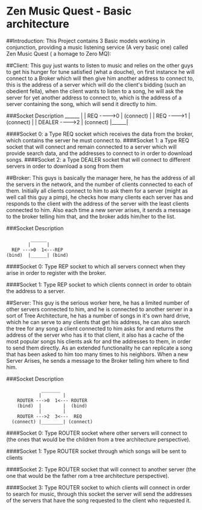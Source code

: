 Zen Music Quest - Basic architecture
====================================
##Introduction:
This Project contains 3 Basic models working in conjunction, providing a music listening service (A very basic one) called Zen Music Quest ( a homage to Zero MQ):

##Client: 
This guy just wants to listen to music and relies on the other guys to get his hunger for tune satisfied (what a douche), on first instance he will connect to a Broker which will then give him another address to connect to, this is the address of a server which will do the client's bidding (such an obedient fella), when the client wants to listen to a song, he will ask the server for yet another address to connect to, which is the address of a server containing the song, which will send it directly to him.

###Socket Description
               ______
              |      |
       REQ ---->0    |
    (connect) |      |
       REQ ---->1    |
    (connect) |      |
    DEALER ---->2    |
    (connect) |______|

####Socket 0: 
a Type REQ socket which receives the data from the broker, which contains the server he must connect to.
####Socket 1: 
a Type REQ socket that will connect  and remain connected to a server which will provide search data, and the addresses to connect to in order to download songs.
####Socket 2: 
a Type DEALER socket that will connect to different servers in order to download a song from them

##Broker:
This guys is basically the manager here, he has the address of all the servers in the network, and the number of clients connected to each of them. Initially all clients connect to him to ask them for a server (might as well call this guy a pimp), he checks how many clients each server has and responds to the client with the address of the server with the least clients connected to him. Also each time a new server arises, it sends a message to the broker telling him that, and the broker adds him/her to the list.

###Socket Description

             ______
            |      |
      REP --->0  1<---REP
    (bind)  |______| (bind)

####Socket 0:
Type REP socket to which all servers connect when they arise in order to register with the broker.

####Socket 1:
Type REP socket to which clients connect in order to obtain the address to a server.

##Server:
This guy is the serious worker here, he has a limited number of other servers connected to him, and he is connected to another server in a sort of Tree Architecture, he has a number of songs in it's own hard drive, which he can serve to any clients that get his address, he can also search the tree for any song a client connected to him asks for and returns the address of the server who has it to that client, it also has a cache of the most popular songs his clients ask for and the addresses to them, in order to send them directly. As an extended functionality he can replicate a song that has been asked to him too many times to his neighbors. When a new Server Arises, he sends a message to the Broker telling him where to find him. 

###Socket Description

                 _______
                |        |
        ROUTER --->0  1<--- ROUTER
        (bind)  |        |  (bind)
                |        |
        ROUTER --->2  3<---  REQ
      (connect) |________| (connect)
      
####Socket 0:
Type ROUTER socket where other servers will connect to (the ones that would be the children from a tree architecture perspective).

####Socket 1:
Type ROUTER socket through which songs will be sent to clients

####Socket 2:
Type ROUTER socket that will connect to another server (the one that would be the father rom a tree architecture perspective).

####Socket 3:
Type ROUTER socket to which clients will connect in order to search for music, through this socket the server will send the addresses of the servers that have the song requested to the client who requested it.

